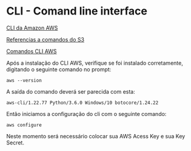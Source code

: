# CLI - Comand line interface

[CLI da Amazon AWS](https://docs.aws.amazon.com/cli/latest/userguide/install-windows.html)


[Referencias a comandos do S3](https://docs.aws.amazon.com/cli/latest/reference/s3/index.html)

[Comandos CLI AWS](https://docs.aws.amazon.com/cli/latest/reference/iam/list-users.html)

Após a instalação do CLI AWS, verifique se foi instalado corretamente, digitando o seguinte comando no prompt: 

``` aws --version ```

A saída do comando deverá ser parecida com esta: 

```aws-cli/1.22.77 Python/3.6.0 Windows/10 botocore/1.24.22 ```

Então iniciamos a configuração do cli com o seguinte comando: 

``` aws configure ```

Neste momento será necessário colocar sua AWS Acess Key e sua Key Secret. 


